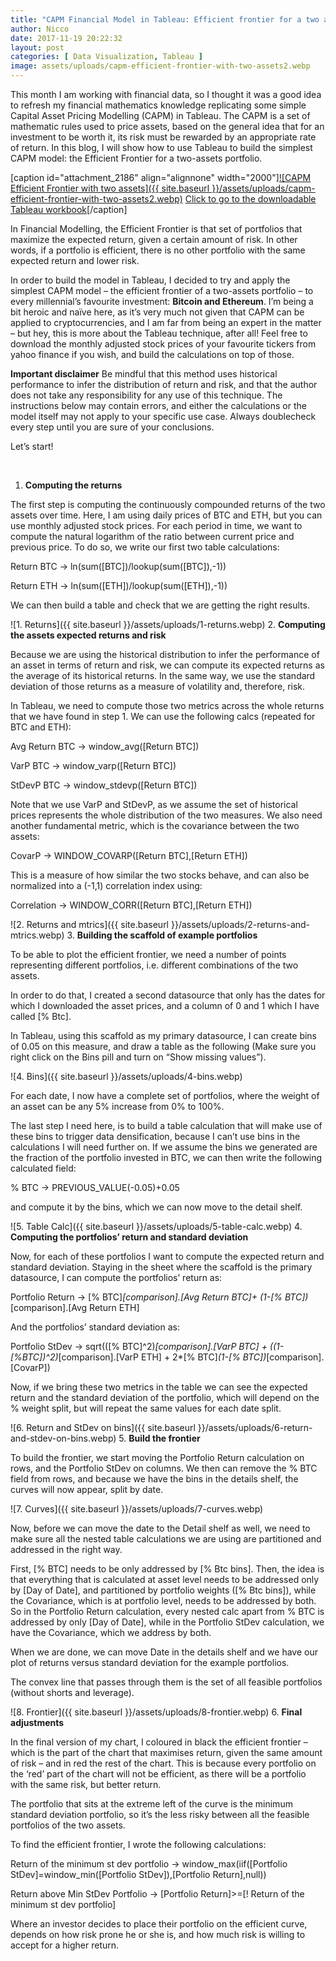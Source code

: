 ```yaml
---
title: "CAPM Financial Model in Tableau: Efficient frontier for a two assets portfolio"
author: Nicco
date: 2017-11-19 20:22:32
layout: post
categories: [ Data Visualization, Tableau ]
image: assets/uploads/capm-efficient-frontier-with-two-assets2.webp
---
```


This month I am working with financial data, so I thought it was a good idea to refresh my financial mathematics knowledge replicating some simple Capital Asset Pricing Modelling (CAPM) in Tableau. The CAPM is a set of mathematic rules used to price assets, based on the general idea that for an investment to be worth it, its risk must be rewarded by an appropriate rate of return. In this blog, I will show how to use Tableau to build the simplest CAPM model: the Efficient Frontier for a two-assets portfolio.

[caption id="attachment\_2186" align="alignnone" width="2000"][![CAPM Efficient Frontier with two assets]({{ site.baseurl }}/assets/uploads/capm-efficient-frontier-with-two-assets2.webp)](https://public.tableau.com/views/CAPMEfficientFrontierforatwo-assetsportfolio/CAPMEfficientFrontierforatwo-assetsportfolio?:embed=y&:display_count=yes&publish=yes) [Click to go to the downloadable Tableau workbook](https://public.tableau.com/views/CAPMEfficientFrontierforatwo-assetsportfolio/CAPMEfficientFrontierforatwo-assetsportfolio?:embed=y&:display_count=yes&publish=yes)[/caption]



In Financial Modelling, the Efficient Frontier is that set of portfolios that maximize the expected return, given a certain amount of risk. In other words, if a portfolio is efficient, there is no other portfolio with the same expected return and lower risk.

In order to build the model in Tableau, I decided to try and apply the simplest CAPM model – the efficient frontier of a two-assets portfolio – to every millennial’s favourite investment: **Bitcoin and Ethereum**. I’m being a bit heroic and naïve here, as it’s very much not given that CAPM can be applied to cryptocurrencies, and I am far from being an expert in the matter – but hey, this is more about the Tableau technique, after all! Feel free to download the monthly adjusted stock prices of your favourite tickers from yahoo finance if you wish, and build the calculations on top of those.

****Important disclaimer**** Be mindful that this method uses historical performance to infer the distribution of return and risk, and that the author does not take any responsibility for any use of this technique. The instructions below may contain errors, and either the calculations or the model itself may not apply to your specific use case. Always doublecheck every step until you are sure of your conclusions.

Let’s start!

 
1.  **Computing the returns**


The first step is computing the continuously compounded returns of the two assets over time. Here, I am using daily prices of BTC and ETH, but you can use monthly adjusted stock prices. For each period in time, we want to compute the natural logarithm of the ratio between current price and previous price. To do so, we write our first two table calculations:

Return BTC -> ln(sum([BTC])/lookup(sum([BTC]),-1))

Return ETH -> ln(sum([ETH])/lookup(sum([ETH]),-1))

We can then build a table and check that we are getting the right results.

![1. Returns]({{ site.baseurl }}/assets/uploads/1-returns.webp)
2.  **Computing the assets expected returns and risk**


Because we are using the historical distribution to infer the performance of an asset in terms of return and risk, we can compute its expected returns as the average of its historical returns. In the same way, we use the standard deviation of those returns as a measure of volatility and, therefore, risk.

In Tableau, we need to compute those two metrics across the whole returns that we have found in step 1. We can use the following calcs (repeated for BTC and ETH):

Avg Return BTC -> window\_avg([Return BTC])

VarP BTC -> window\_varp([Return BTC])

StDevP BTC -> window\_stdevp([Return BTC])

Note that we use VarP and StDevP, as we assume the set of historical prices represents the whole distribution of the two measures. We also need another fundamental metric, which is the covariance between the two assets:

CovarP -> WINDOW\_COVARP([Return BTC],[Return ETH])

This is a measure of how similar the two stocks behave, and can also be normalized into a (-1,1) correlation index using:

Correlation -> WINDOW\_CORR([Return BTC],[Return ETH])

![2. Returns and mtrics]({{ site.baseurl }}/assets/uploads/2-returns-and-mtrics.webp)
3.  **Building the scaffold of example portfolios**


To be able to plot the efficient frontier, we need a number of points representing different portfolios, i.e. different combinations of the two assets.

In order to do that, I created a second datasource that only has the dates for which I downloaded the asset prices, and a column of 0 and 1 which I have called [% Btc].

In Tableau, using this scaffold as my primary datasource, I can create bins of 0.05 on this measure, and draw a table as the following (Make sure you right click on the Bins pill and turn on “Show missing values”).

![4. Bins]({{ site.baseurl }}/assets/uploads/4-bins.webp)

For each date, I now have a complete set of portfolios, where the weight of an asset can be any 5% increase from 0% to 100%.

The last step I need here, is to build a table calculation that will make use of these bins to trigger data densification, because I can’t use bins in the calculations I will need further on. If we assume the bins we generated are the fraction of the portfolio invested in BTC, we can then write the following calculated field:

% BTC -> PREVIOUS\_VALUE(-0.05)+0.05

and compute it by the bins, which we can now move to the detail shelf.

![5. Table Calc]({{ site.baseurl }}/assets/uploads/5-table-calc.webp)
4.  **Computing the portfolios’ return and standard deviation**


Now, for each of these portfolios I want to compute the expected return and standard deviation. Staying in the sheet where the scaffold is the primary datasource, I can compute the portfolios’ return as:

Portfolio Return -> [% BTC]*[comparison].[Avg Return BTC]+ (1-[% BTC])*[comparison].[Avg Return ETH]

And the portfolios’ standard deviation as:

Portfolio StDev -> sqrt(([% BTC]^2)*[comparison].[VarP BTC] + ((1-[%BTC])^2)*[comparison].[VarP ETH] + 2*[% BTC]*(1-[% BTC])*[comparison].[CovarP])

Now, if we bring these two metrics in the table we can see the expected return and the standard deviation of the portfolio, which will depend on the % weight split, but will repeat the same values for each date split.

![6. Return and StDev on bins]({{ site.baseurl }}/assets/uploads/6-return-and-stdev-on-bins.webp)
5.  **Build the frontier**


To build the frontier, we start moving the Portfolio Return calculation on rows, and the Portfolio StDev on columns. We then can remove the % BTC field from rows, and because we have the bins in the details shelf, the curves will now appear, split by date.

![7. Curves]({{ site.baseurl }}/assets/uploads/7-curves.webp)

Now, before we can move the date to the Detail shelf as well, we need to make sure all the nested table calculations we are using are partitioned and addressed in the right way.

First, [% BTC] needs to be only addressed by [% Btc bins]. Then, the idea is that everything that is calculated at asset level needs to be addressed only by [Day of Date], and partitioned by portfolio weights ([% Btc bins]), while the Covariance, which is at portfolio level, needs to be addressed by both. So in the Portfolio Return calculation, every nested calc apart from % BTC is addressed by only [Day of Date], while in the Portfolio StDev calculation, we have the Covariance, which we address by both.

When we are done, we can move Date in the details shelf and we have our plot of returns versus standard deviation for the example portfolios.

The convex line that passes through them is the set of all feasible portfolios (without shorts and leverage).

![8. Frontier]({{ site.baseurl }}/assets/uploads/8-frontier.webp)
6.  **Final adjustments**


In the final version of my chart, I coloured in black the efficient frontier – which is the part of the chart that maximises return, given the same amount of risk – and in red the rest of the chart. This is because every portfolio on the ‘red’ part of the chart will not be efficient, as there will be a portfolio with the same risk, but better return.

The portfolio that sits at the extreme left of the curve is the minimum standard deviation portfolio, so it’s the less risky between all the feasible portfolios of the two assets.

To find the efficient frontier, I wrote the following calculations:

Return of the minimum st dev portfolio -> window\_max(iif([Portfolio StDev]=window\_min([Portfolio StDev]),[Portfolio Return],null))

Return above Min StDev Portfolio -> [Portfolio Return]>=[! Return of the minimum st dev portfolio]

Where an investor decides to place their portfolio on the efficient curve, depends on how risk prone he or she is, and how much risk is willing to accept for a higher return.
